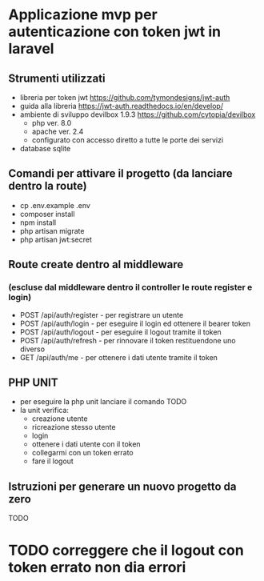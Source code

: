 # Applicazione mvp per autenticazione con token jwt in laravel

## Strumenti utilizzati
- libreria per token jwt https://github.com/tymondesigns/jwt-auth
- guida alla libreria https://jwt-auth.readthedocs.io/en/develop/
- ambiente di sviluppo devilbox 1.9.3 https://github.com/cytopia/devilbox
  - php ver. 8.0
  - apache ver. 2.4
  - configurato con accesso diretto a tutte le porte dei servizi
- database sqlite

## Comandi per attivare il progetto (da lanciare dentro la route)
- cp .env.example .env
- composer install
- npm install
- php artisan migrate
- php artisan jwt:secret

## Route create dentro al middleware 
### (escluse dal middleware dentro il controller le route register e login)
- POST /api/auth/register - per registrare un utente
- POST /api/auth/login - per eseguire il login ed ottenere il bearer token
- POST /api/auth/logout - per eseguire il logout tramite il token
- POST /api/auth/refresh - per rinnovare il token restituendone uno diverso
- GET /api/auth/me - per ottenere i dati utente tramite il token

## PHP UNIT
- per eseguire la php unit lanciare il comando TODO
- la unit verifica:
  - creazione utente
  - ricreazione stesso utente
  - login
  - ottenere i dati utente con il token
  - collegarmi con un token errato
  - fare il logout

## Istruzioni per generare un nuovo progetto da zero
TODO

# TODO correggere che il logout con token errato non dia errori
